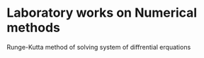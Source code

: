 # Laboratory works on Numerical methods
Runge-Kutta method of solving system of diffrential erquations
